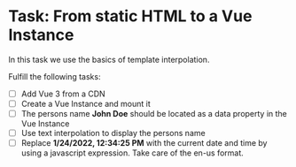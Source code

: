 # Task: From static HTML to a Vue Instance

In this task we use the basics of template interpolation.

Fulfill the following tasks:

- [ ] Add Vue 3 from a CDN
- [ ] Create a Vue Instance and mount it
- [ ] The persons name **John Doe** should be located as a data property in the Vue Instance
- [ ] Use text interpolation to display the persons name
- [ ] Replace **1/24/2022, 12:34:25 PM** with the current date and time by using a javascript expression. Take care of the en-us format.